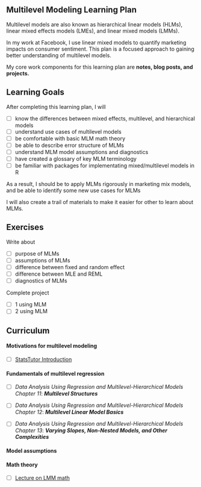 ## Multilevel Modeling Learning Plan

Multilevel models are also known as hierarchical linear models (HLMs), linear mixed effects models (LMEs), and linear mixed models (LMMs). 

In my work at Facebook, I use linear mixed models to quantify marketing impacts on consumer sentiment. This plan is a focused approach to gaining better understanding of multilevel models. 

My core work components for this learning plan are **notes, blog posts, and projects.** 

## Learning Goals

After completing this learning plan, I will

- [ ] know the differences between mixed effects, multilevel, and hierarchical models
- [ ] understand use cases of multilevel models
- [ ] be comfortable with basic MLM math theory
- [ ] be able to describe error structure of MLMs
- [ ] understand MLM model assumptions and diagnostics
- [ ] have created a glossary of key MLM terminology
- [ ] be familiar with packages for implementating mixed/multilevel models in R 

As a result, I should be to apply MLMs rigorously in
marketing mix models, and be able to identify some new use cases for MLMs

I will also create a trail of materials to make it easier for other to learn about MLMs.

## Exercises

Write about 
- [ ] purpose of MLMs
- [ ] assumptions of MLMs
- [ ] difference between fixed and random effect
- [ ] difference between MLE and REML
- [ ] diagnostics of MLMs

Complete project
- [ ] 1 using MLM   
- [ ] 2 using MLM

## Curriculum 

#### Motivations for multilevel modeling
        
- [ ] [StatsTutor Introduction](http://www.statstutor.ac.uk/resources/uploaded/multilevelmodelling.pdf)

#### Fundamentals of multilevel regression

- [ ] _Data Analysis Using Regression and Multilevel-Hierarchical Models Chapter 11_: **_Multilevel Structures_**
- [ ] _Data Analysis Using Regression and Multilevel-Hierarchical Models Chapter 12_: **_Multilevel Linear Model Basics_**
- [ ] _Data Analysis Using Regression and Multilevel-Hierarchical Models Chapter 13_: **_Varying Slopes, Non-Nested Models, and Other Complexities_**


#### Model assumptions

#### Math theory 
- [ ] [Lecture on LMM math](http://www2.stat.duke.edu/~sayan/Sta613/2018/lec/LMM.pdf)
